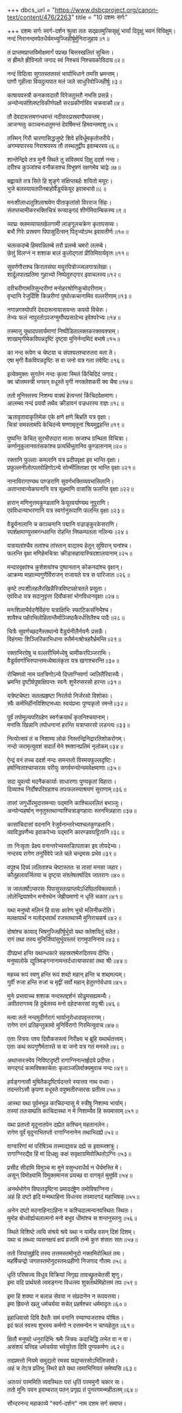 +++
dbcs_url = "https://www.dsbcproject.org/canon-text/content/476/2263"
title = "10 दशमः सर्गः"

+++
दशमः सर्गः
स्वर्ग-दर्शन
श्रुत्वा ततः सद्‍व्रतमुत्सिसृक्षुं भार्यां दिदृक्षुं भवनं विविक्षुम्।  
नन्दं निरानन्दमपेतधैर्यमभ्युज्जिहीर्षुर्मुनिराजुहाव॥१॥

तं प्राप्तमप्राप्तविमोक्षमार्गं पप्रच्छ चित्तस्खलितं सुचित्तः।  
स ह्रीमते ह्रीविनतो जगाद स्वं निश्चयं निश्चयकोविदाय॥२॥

नन्दं विदित्वा सुगतस्ततस्तं भार्याभिधाने तमसि भ्रमन्तम्।  
पाणौ गृहीत्वा वियदुत्पपात मलं जले साधुरिवोज्जिहीर्षुः॥३॥

काषायवस्त्रौ कनकावदातौ विरेजतुस्तौ नभसि प्रसन्ने।  
अन्योन्यसंश्लिष्टविकीर्णपक्षौ सरःप्रकीर्णाविव चक्रवाकौ॥४॥

तौ देवदारूत्तमगन्धवन्तं नदीसरःप्रस्रवणौघवन्तम्।  
आजग्मतुः काञ्चनधातुमन्तं देवर्षिमन्तं हिमवन्तमाशु॥५॥

तस्मिन् गिरौ चारणासिद्धजुष्टे शिवे हविर्धूमकृतोत्तरीये।  
अगम्यपारस्य निराश्रयस्य तौ तस्थतुर्द्वीप इवाम्बरस्य॥६॥

शान्तेन्द्रिये तत्र मुनौ स्थिते तु सविस्मयं दिक्षु ददर्श नन्दः।  
दरीश्च कुञ्जांश्च वनौकसश्च विभूषणं रक्षणमेव चाद्रेः॥७॥

बह्वायते तत्र सिते हि शृङ्गे संक्षिप्तबर्हः शयितो मयूरः।  
भुजे बलस्यायतपीनबाहोर्वैडूर्यकेयूर इवाबभासे॥८॥

मनःशीलाधातुशिलाश्रयेण पीताकृतांसो विरराज सिंहः।  
संतप्तचामीकरभक्तिचित्रं रूप्याङ्गदं शीर्णमिवाम्बिकस्य॥९॥

व्याघ्रः क्लमव्यायतखेलगामी लाङ्‍गूलचक्रेण कृतापसव्यः।  
बभौ गिरेः प्रस्रवण पिपासुर्दित्सन् पितृभ्योऽम्भ इवावतीर्णः॥१०॥

चलत्कदम्बे हिमवन्नितम्बे तरौ प्रलम्बे चमरो ललम्बे।  
छेत्तुं विलग्नं न शशाक बालं कुलोद्‍गतां प्रीतिमिवार्यवृत्तः॥११॥

सुवर्णगौराश्च किरातसंघा मयूरपित्रोज्ज्वलगात्रलेखाः।  
शार्दूलपातप्रतिमा गुहाभ्यो निष्पेतुरुद्‍गार इवाचलस्य॥१२॥

दरीचरीणामतिसुन्दरीणां मनोहरश्रोणिकुचोदरीणाम्।  
वृन्दानि रेजुर्दिशि किन्नरीणां पुष्पोत्कचानामिव वल्लरीणाम्॥१३॥

नगान्नगस्योपरि देवदारूनायासयन्तः कपयो विचेरुः।  
तेभ्यः फलं नापुरतोऽपजग्मुर्मोघप्रसादेभ्य इवेश्वरेभ्यः॥१४॥

तस्मात्तु यूथादपसार्यमाणां निष्पीडितालक्तकरक्तवक्त्राम्।  
शाखामृगीमेकविपन्नदृष्टिं दृष्ट्वा मुनिर्नन्दमिदं बभाषे॥१५॥

का नन्द रूपेण च चेष्टया च संपश्यतश्चारुतरा मता ते।  
एषा मृगी वैकविपन्नदृष्टिः स वा जनो यत्र गता तवेष्टिः॥१६॥

इत्येवमुक्तः सुगतेन नन्दः कृत्वा स्मितं किंचिदिदं जगाद।  
क्व चोत्तमस्त्री भगवन् वधूस्ते मृगी नगक्लेशकरी क्व चैषा॥१७॥

ततो मुनिस्तस्य निशम्य वाक्यं हेत्वन्तरं किंचिदवेक्षमाणः।  
आलम्ब्य नन्दं प्रययौ तथैव क्रीडावनं वज्रधरस्य राज्ञः॥१८॥

ऋतावृतावाकृतिमेक एके क्षणे क्षणे बिभ्रति यत्र वृक्षाः।  
चित्रां समस्तामपि केचिदन्ये षण्णामृतूनां श्रियमुद्वहन्ति॥१९॥

पुष्यन्ति केचित् सुरभीरुदारा मालाः स्रजश्च ग्रन्थिता विचित्राः।  
कर्णानुकूलानवतंसकांश्च प्रत्यर्थिभूतानिव कुण्डलानाम्॥२०॥

रक्तानि फुल्लाः कमलानि यत्र प्रदीपवृक्षा इव भान्ति वृक्षाः।  
प्रफुल्लनीलोत्पलरोहिणोऽन्ये सोन्मीलिताक्षा एव भान्ति वृक्षाः॥२१॥

नानाविरागाण्यथ पाण्डराणि सुवर्णभक्तिव्यवभासितानि।  
अतान्तवान्येकघनानि यत्र सूक्ष्माणि वासांसि फलन्ति वृक्षाः॥२२॥

हारान् मणिनुत्तमकुण्डलानि केयूरवर्याण्यथ नूपुराणि।  
एवंविधान्याभरणानि यत्र स्वर्गानुरूपाणि फलन्ति वृक्षाः॥२३॥

वैडूर्यनालानि च काञ्चनानि पद्मानि वज्राङ्कुरकेसराणि।  
स्पर्शक्षमाण्युत्तमगन्धवन्ति रोहन्ति निष्कम्पतला नलिन्यः॥२४॥

यत्रायतांश्चैव ततांश्च तांस्तान् वाद्यस्य हेतून् सुषिरान् घनांश्च।  
फलन्ति वृक्षा मणिहेमचित्राः क्रीडासहायास्त्रिदशालयानाम्॥२५॥

मन्दारवृक्षांश्च कुशेशयांश्च पुष्पानतान् कोकनदांश्च वृक्षान्।  
आक्रम्य माहात्म्यगुणैर्विराजन् राजायते यत्र स पारिजातः॥२६॥

कृष्टे तपःशीलहलैरखिन्नैस्त्रिविष्टपक्षेत्रतले प्रसूताः।  
एवंविधा यत्र सदानुवृत्ता दिवौकसां भोगविधानवृक्षाः॥२७॥

मनःशिलाभैर्वदनैर्विहंगा यत्राक्षिभिः स्फाटिकसंनिभैश्च।  
शावैश्च पक्षैरभिलोहितान्तैर्माञ्जिष्ठकैरर्धसितैश्च पादैः॥२८॥

चित्रैः सुवर्णच्छदनैस्तथान्ये वैडुर्यनीलैर्नयनैः प्रसन्नैः।  
विहंगमाः शिञ्जिरिकाभिधाना रुतैर्मनःश्रोत्रहरैर्भ्रमन्ति॥२९॥

रक्ताभिरग्रेषु च वल्लरीभिर्मध्येषु चामीकरपिञ्जराभिः।  
वैडूर्यवर्णाभिरुपान्तमध्येष्वलंकृता यत्र खगाश्चरन्ति॥३०॥

रोचिष्णवो नाम पतत्रिणोऽन्ये दिप्ताग्निवर्णा ज्वलितैरिवास्यैः।  
भ्रमन्ति दृष्टीर्वपुषाक्षिपन्तः स्वनैः शुभैरप्सरसो हरन्तः॥३१॥

यत्रेष्टचेष्टाः सततप्रहृष्टा निरर्तयो निर्जरसो विशोकाः।  
स्वैः कर्मभिर्हीनविशिष्टमध्याः स्वयंप्रभाः पुण्यकृतो रमन्ते॥३२॥

पूर्वं तपोमूल्यपरिग्रहेण स्वर्गक्रयार्थं कृतनिश्चयानाम्।  
मनांसि खिन्नानि तपोधनानां हरन्ति यत्राप्सरसो लडन्त्यः॥३३॥

नित्योत्सवं तं च निशाम्य लोकं निस्तन्द्रिनिद्रारतिशोकरोगम्।  
नन्दो जरामृत्युवशं सदार्तं मेने श्मशानप्रतिमं नृलोकम्॥३४॥

ऐन्द्रं वनं तच्च ददर्श नन्दः समन्ततो विस्मयफुल्लदृष्टिः।  
हर्षान्विताश्चाप्सरसः परीयुः सगर्वमन्योन्यमवेक्षमाणाः॥३५॥

सदा युवत्यो मदनैककार्याः साधारणाः पुण्यकृतां विहाराः।  
दिव्याश्च निर्दोषपरिग्रहाश्च तपःफलस्याश्रयणं सुराणाम्॥३६॥

तासां जगुर्धीरमुदात्तमन्याः पद्‍मानि काश्चिल्ललितं बभञ्जुः।  
अन्योन्यहर्षान् ननृतुस्तथान्याश्चित्राङ्गहाराः स्तनभिन्नहाराः॥३७॥

कासांचिदासां वदनानि रेजुर्वनान्तरेभ्यश्चलकुण्डलानि।  
व्याविद्धपर्णेभ्य इवाकरेभ्यः पद्‍मानि कारण्डवघट्टितानि॥३८॥

ताः निःसृताः प्रेक्ष्य वनान्तरेभ्यस्तडित्पताका इव तोयदेभ्यः।  
नन्दस्य रागेण तनुर्विवेपे जले चले चन्द्रमसः प्रभेव॥३९॥

वपुश्च दिव्यं ललिताश्च चेष्टास्ततः स तासां मनसा जहार।  
कौतूहलावर्जितया च दृष्ट्‍या संश्लेषतर्षादिव जातरागः॥४०॥

स जाततर्षोऽप्सरसः पिपासुस्तत्प्राप्तयेऽधिष्ठितविक्लवार्तः।  
लोलेन्द्रियाश्वेन मनोरथेन जेह्रीयमाणो न धृतिं चकार॥४१॥

यथा मनुष्यो मलिनं हि वासः क्षारेण भूयो मलिनीकरोति।  
मलक्षयार्थं न मलोद्‍भवार्थं रजस्तथास्मै मुनिराचकर्ष॥४२॥

दोषांश्च कायाद् भिषगुज्जिहीर्षुर्भूयो यथा क्लेशयितुं यतेत।  
रागं तथा तस्य मुनिर्जिघांसुर्भूयस्तरं रागमुपानिनाय॥४३॥

दीपप्रभां हन्ति यथान्धकारे सहस्ररश्मेरुदितस्य दीप्तिः।  
मनुष्यलोके द्युतिमङ्गनानामन्तर्दधात्यप्सरसां तथा श्रीः॥४४॥

महच्च रूपं स्वणु हन्ति रूपं शब्दो महान् हन्ति च शब्दमल्पम्।  
गुर्वी रुजा हन्ति रुजां च मृद्वीं सर्वो महान् हेतुरणोर्वधाय॥४५॥

मुनेः प्रभावाच्च शशाक नन्दस्तद्दर्शनं सोढुमसह्यमन्यैः।  
अवीतरागस्य हि दुर्बलस्य मनो दहेदप्सरसां वपुःश्रीः॥४६॥

मत्वा ततो नन्दमुदीर्णरागं भार्यानुरोधादपवृत्तरागम्।  
रागेण रागं प्रतिहन्तुकामो मुनिर्विरागो गिरमित्युवाच॥४७॥

एताः स्त्रियः पश्य दिवौकसस्त्वं निरीक्ष्य च ब्रूहि यथार्थतत्त्वम्।  
एताः कथं रूपगुणैर्मतास्ते स वा जनो यत्र गतं मनस्ते॥४८॥

अथाप्सरःस्वेव निविष्टदृष्टी रागाग्निनान्तर्हृदये प्रदीप्तः।  
सगद्‍गदं कामविषक्तचेताः कृताञ्जलिर्वाक्यमुवाच नन्दः॥४९॥

हर्यङ्गनासौ मुषितैकदृष्टिर्यदन्तरे स्यात्तव नाथ वध्वाः।  
तदन्तरेऽसौ कृपणा वधूस्ते वपुष्मतीरप्सरसः प्रतीत्य॥५०॥

आस्था यथा पूर्वमभून्न काचिदन्यासु मे स्त्रीषु निशाम्य भार्याम्।  
तस्यां ततःसम्प्रति काचिदास्था न मे निशाम्यैव हि रूपमासाम्॥५१॥

यथा प्रतप्तो मृदुनातपेन दह्येत कश्चिन् महतानलेन।  
रागेण पूर्वं मृदुनाभितप्तो रागाग्निनानेन तथाभिदह्ये॥५२॥

वाग्वारिणां मां परिषिञ्च तस्माद्यावन्न दह्ये स इवाब्जशत्रुः।  
रागाग्निरद्यैव हिं मां दिधक्षुः कक्षं सवृक्षाग्रमिवोत्थितोऽग्निः॥५३॥

प्रसीद सीदामि विमुञ्च मा मुने वसुन्धराधैर्य न धैर्यमस्ति मे।  
असून् विमोक्ष्यामि विमुक्तमानस प्रयच्छ वा वागमृतं मुमूर्षवे॥५४॥

अनर्थभोगेन विघातदृष्टिना प्रमाददंष्ट्रेण तमोविषाग्निना।  
अहं हि दष्टो हृदि मन्मथाहिना विधत्स्व तस्मादगदं महाभिषक्॥५५॥

अनेन दष्टो मदनाहिनाऽहिना न कश्चिदात्मन्यनवस्थितः स्थितः।  
मुमोह बोध्योर्ह्यचलात्मनो मनो बभूव धीमांश्च स शन्तनुस्तनुः॥५६॥

स्थिते विशिष्टे त्वयि संश्रये श्रये यथा न यामीह वसन् दिशं दिशम्।  
यथा च लब्ध्वा व्यसनक्षयं क्षयं व्रजामि तन्मे कुरु शंसतः सतः॥५७॥

ततो जिघांसुर्हृदि तस्य तत्तमस्तमोनुदो नक्तमिवोत्थितं तमः।  
महर्षिचन्द्रो जगतस्तमोनुदस्तमःप्रहीणो निजगाद गौतमः॥५८॥

धृतिं परिष्वज्य विधूय विक्रियां निगृह्य तावच्छ्रुतचेतसी शृणु।  
इमा यदि प्रार्थयसे त्वमङ्गना विधत्स्व शुक्लार्थमिहोत्तमं तपः॥५९॥

इमा हि शक्या न बलान्न सेवया न संप्रदानेन न रूपवत्तया।  
इमा ह्रियन्ते खलु धर्मचर्यया सचेत् प्रहर्षश्चर धर्ममादृतः॥६०॥

इहाधिवासो दिवि दैवतैः समं वनानि रम्याण्यजराश्च योषितः।  
इदं फलं स्वस्य शुभस्य कर्मणो न दत्तमन्येन न चाप्यहेतुतः॥६१॥

क्षितौ मनुष्यो धनुरादिभिः श्रमैः स्त्रियः कदाचिद्धि लभेत वा न वा।  
असंशयं यत्त्विह धर्मचर्यया भवेयुरेता दिवि पुण्यकर्मणः॥६२॥

तदप्रमत्तो नियमे समुद्यतो रमस्व यद्यप्सरसोऽभिलिप्ससे।  
अहं च तेऽत्र प्रतिभूः स्थिरे व्रते यथा त्वमाभिनियतं समेष्यसि॥६३॥

अतःपरं परममिति व्यवस्थितः परां धृतिं परममुनौ चकार सः।  
ततो मुनिः पवन इवाम्बरात् पतन् प्रगृह्य तं पुनरगमन्महीतलम्॥६४॥

सौन्दरनन्द महाकाव्ये  "स्वर्ग-दर्शन" नाम दशम सर्ग समाप्त।  
